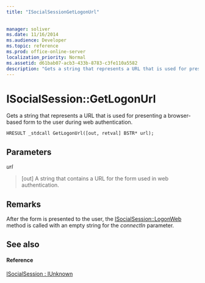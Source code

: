 ```yaml
---
title: "ISocialSessionGetLogonUrl"
 
 
manager: soliver
ms.date: 11/16/2014
ms.audience: Developer
ms.topic: reference
ms.prod: office-online-server
localization_priority: Normal
ms.assetid: d61bab07-acb3-433b-8783-c3fe110a5582
description: "Gets a string that represents a URL that is used for presenting a browser-based form to the user during web authentication."
---
```


# ISocialSession::GetLogonUrl

Gets a string that represents a URL that is used for presenting a browser-based form to the user during web authentication.
  
```
HRESULT _stdcall GetLogonUrl([out, retval] BSTR* url);
```

## Parameters

 _url_
  
> [out] A string that contains a URL for the form used in web authentication.
    
## Remarks

After the form is presented to the user, the [ISocialSession::LogonWeb](isocialsession-logonweb.md) method is called with an empty string for the  _connectIn_ parameter. 
  
## See also

#### Reference

[ISocialSession : IUnknown](isocialsessioniunknown.md)

